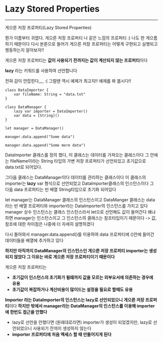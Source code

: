 # Lazy Stored Properties
---

게으른 저장 프로퍼티(Lazy Stored Properties)

뭔가 이름부터 귀엽다. 게으른 저장 프로퍼티 나 같은 느낌의 프로퍼티 :)
나도 한 게으름하기 때문이다
다시 본론으로 들어가 게으른 저장 프로퍼티는 어떻게 구현되고 실행되고 행동하는지 알아보자!!

게으른 저장 프로퍼티는 **값이 사용되기 전까지는 값이 계산되지 않는 프로퍼티**이다

**lazy** 라는 키워드를 사용하여 선언합니다

전혀 감이 안잡힌다,,,, :(
그럴땐 역시 예제가 최고지!! 예제를 봐 봅시다!!

```
class DataImporter {
    var fileName: String = "data.txt"
}

class DataManager {
    lazy var importer = DataImporter()
    var data = [String]()
}

let manager = DataManager()

manager.data.append("Some data")

manager.data.append("Some more data")
```

DataImporter 클래스를 정의 했다, 이 클래스는 데이터를 가져오는 클래스이다
그 안에는 fileName이라는 String 타입의 가변 저장 프로퍼티가 선언되있고 초기값으로 data.txt로 되어있다.

그다음 클래스는 DataManager이다 데이터를
관리하는 클래스이다 이 클래스의 importer는 **lazy** var 형식으로 선언되었고 DataImporter클래스의 인스턴스이다
그 다음 data 프로퍼티는 빈 배열 String타입으로 초기화 되어있다

let manager는 DataManager 클래스의 인스턴스이고 DataManger 클래스는 data라는 빈 배열 프로퍼티와 importer라는 DataImporter의 인스턴스를 가지고 있다
manager 상수 인스턴스는 클래스 인스턴스라서 let으로 선언해도 값이 들어간다 왜냐하면 manager는 인스턴스이고 그 인스턴스의 클래스는 참조타입이기 때문이다 -> 값, 참조에 대한 차이점은 나중에 더 자세히 설명하겠다

다시 돌아와서 manager.data.append()를 이용하여
data 프로퍼티에 ()안에 들어간 데이터들을 배열에 추가하고 있다

**하지만 아직까지 DataManager의 인스턴스인 게으른 저장 프로퍼티 importer는 생성되지 않았다 그 이유는 바로 게으른 저장 프로퍼티이기 때문이다**

게으른 저장 프로퍼티는
- **초기값이 인스턴스의 초기화가 될떄까지 값을 모르는 외부요서에 의존하는 경우에 유용**
- **초기값이 복잡하거나 계산비용이 많이드는 설정을 필요로 할때도 유용**
  
**Importer 라는 DataImporter의 인스턴스는 lazy로 선언되었으니 게으른 저장 프로퍼티**이다
**하지만 밖에서 manager라는 DataManager의 인스턴스를 이용해 importer에 한번도 접근을 안했다**
- lazy로 선언을 안했다면 (원래대로라면) importer가 생성이 되었겠지만, lazy로 선언되었으니 사용되기 잔까지 생성하지 않는다
- **importer 프로퍼티에 처음 엑세스 할 때 만들어지게 된다**